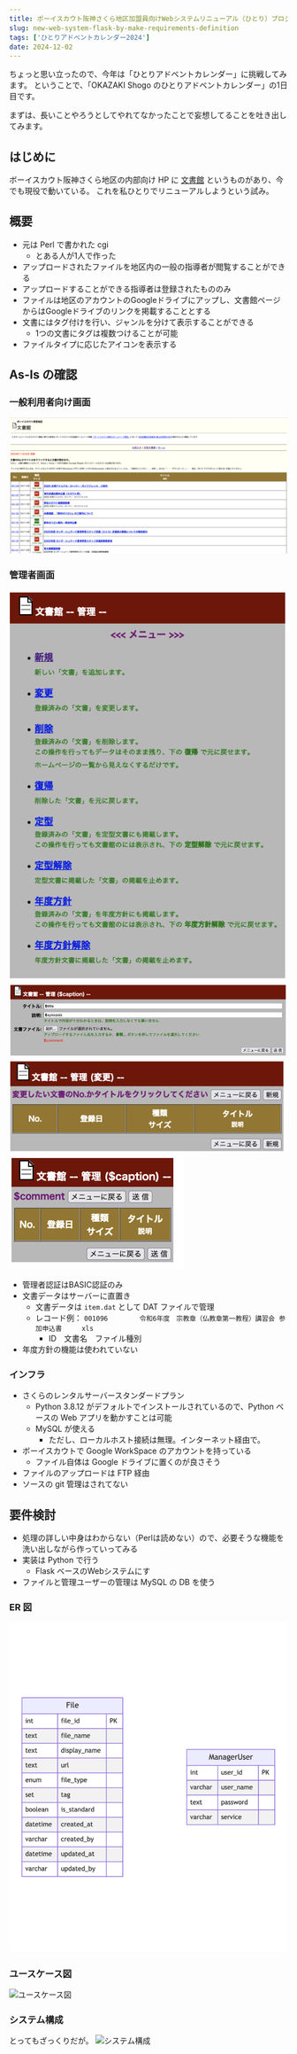 ```yaml
---
title: ボーイスカウト阪神さくら地区加盟員向けWebシステムリニューアル（ひとり）プロジェクト：要件を整理してみる
slug: new-web-system-flask-by-make-requirements-definition
tags: ['ひとりアドベントカレンダー2024']
date: 2024-12-02
---
```


ちょっと思い立ったので、今年は「ひとりアドベントカレンダー」に挑戦してみます。
ということで、「OKAZAKI Shogo のひとりアドベントカレンダー」の1日目です。

まずは、長いことやろうとしてやれてなかったことで妄想してることを吐き出してみます。

## はじめに
ボーイスカウト阪神さくら地区の内部向け HP に [文書館](https://member.bs-hanshin-sakura.org/Document/main.cgi) というものがあり、今でも現役で動いている。
これを私ひとりでリニューアルしようという試み。

## 概要

- 元は Perl で書かれた cgi 
    - とある人が1人で作った
- アップロードされたファイルを地区内の一般の指導者が閲覧することができる
- アップロードすることができる指導者は登録されたもののみ
- ファイルは地区のアカウントのGoogleドライブにアップし、文書館ページからはGoogleドライブのリンクを掲載することとする
- 文書にはタグ付けを行い、ジャンルを分けて表示することができる
    - 1つの文書にタグは複数つけることが可能
- ファイルタイプに応じたアイコンを表示する

## As-Is の確認

### 一般利用者向け画面

![一般利用者向け画面](./001.png)

### 管理者画面

![管理者画面1](./002.png)
![管理者画面2](./003.png)
![管理者画面3](./004.png)
![管理者画面4](./005.png)

- 管理者認証はBASIC認証のみ
- 文書データはサーバーに直置き
    - 文書データは `item.dat` として DAT ファイルで管理
    - レコード例： `001096		令和6年度　宗教章（仏教章第一教程）講習会 参加申込書		xls`
        - ID　文書名　ファイル種別
- 年度方針の機能は使われていない

### インフラ

- さくらのレンタルサーバースタンダードプラン
    - Python 3.8.12 がデフォルトでインストールされているので、Python ベースの Web アプリを動かすことは可能
    - MySQL が使える
        - ただし、ローカルホスト接続は無理。インターネット経由で。
- ボーイスカウトで Google WorkSpace のアカウントを持っている
    - ファイル自体は Google ドライブに置くのが良さそう
- ファイルのアップロードは FTP 経由
- ソースの git 管理はされてない

##  要件検討

- 処理の詳しい中身はわからない（Perlは読めない）ので、必要そうな機能を洗い出しながら作っていってみる
- 実装は Python で行う
    - Flask ベースのWebシステムにす
- ファイルと管理ユーザーの管理は MySQL の DB を使う

### ER 図

![ER図](./008.png)

<!-- ```mermaid
erDiagram
File {
  int file_id PK
  text file_name
  text display_name
  text url
  enum file_type
  set tag
  boolean is_standard
  datetime created_at
  varchar created_by
  datetime updated_at
  varchar updated_by
}

ManagerUser {
  int user_id PK
  varchar user_name
  text password
  varchar service
}
``` -->

### ユースケース図

![ユースケース図](./007.png)

<!-- 
```plantuml
@startuml
left to right direction
actor 加盟員
actor 管理者
rectangle {
   加盟員 -> (文書館からダウンロードする)
   加盟員 -> (定型文書館からダウンロードする)
   管理者 -> (文書を登録する)
   管理者 -> (文書ファイル名を変更する)
   管理者 -> (文書ファイルを一覧から削除する)
   管理者 -> (一覧から消えている文書ファイルを復活させる)
   管理者 -> (文書ファイルを定型文書館にも掲載する)
   管理者 -> (文書ファイルを定型文書間から消す)  
}
@enduml
```  -->

### システム構成

とってもざっくりだが。
![システム構成](./006.png)

